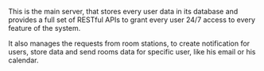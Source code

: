 This is the main server, that stores every user data in its database and provides a full set of RESTful APIs to grant every user 24/7 access to every feature of the system.

It also manages the requests from room stations, to create notification for users, store data and send rooms data for specific user, like his email or his calendar.
